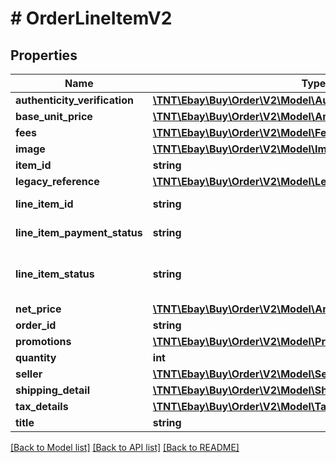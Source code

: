 # # OrderLineItemV2

## Properties

Name | Type | Description | Notes
------------ | ------------- | ------------- | -------------
**authenticity_verification** | [**\TNT\Ebay\Buy\Order\V2\Model\AuthenticityVerificationProgram**](AuthenticityVerificationProgram.md) |  | [optional]
**base_unit_price** | [**\TNT\Ebay\Buy\Order\V2\Model\Amount**](Amount.md) |  | [optional]
**fees** | [**\TNT\Ebay\Buy\Order\V2\Model\Fee[]**](Fee.md) | A breakdown of the fees applicable to the line item. | [optional]
**image** | [**\TNT\Ebay\Buy\Order\V2\Model\Image**](Image.md) |  | [optional]
**item_id** | **string** | The eBay identifier of an item. This ID is returned by the &lt;b&gt;Browse&lt;/b&gt; and &lt;b&gt;Feed&lt;/b&gt; API methods. | [optional]
**legacy_reference** | [**\TNT\Ebay\Buy\Order\V2\Model\LegacyReference**](LegacyReference.md) |  | [optional]
**line_item_id** | **string** | A unique eBay-assigned ID value that identifies a line item in a checkout session. This is created by the &lt;a href&#x3D;\&quot;/api-docs/buy/order/resources/guest_checkout_session/methods/initiateGuestCheckoutSession\&quot;&gt;initiateGuestCheckoutSession&lt;/a&gt;. | [optional]
**line_item_payment_status** | **string** | An enumeration value that indicates the payment status of the line item. For implementation help, refer to &lt;a href&#x3D;&#39;https://developer.ebay.com/api-docs/buy/order/types/gct:LineItemPaymentStatusEnum&#39;&gt;eBay API documentation&lt;/a&gt; | [optional]
**line_item_status** | **string** | An enumeration value that indicates the fulfillment state of this line item.&lt;br /&gt;&lt;br /&gt;&lt;span class&#x3D;\&quot;tablenote\&quot;&gt;&lt;b&gt;Note:&lt;/b&gt; When there is no tracking information, the status will never change from &lt;code&gt;FULFILLMENT_IN_PROGRESS&lt;/code&gt;; without tracking information, eBay has no way of knowing whether the order was delivered.&lt;/span&gt; For implementation help, refer to &lt;a href&#x3D;&#39;https://developer.ebay.com/api-docs/buy/order/types/gct:LineItemStatusEnum&#39;&gt;eBay API documentation&lt;/a&gt; | [optional]
**net_price** | [**\TNT\Ebay\Buy\Order\V2\Model\Amount**](Amount.md) |  | [optional]
**order_id** | **string** | The unique order ID for the line item.&lt;br /&gt;&lt;br /&gt;&lt;b&gt;Maximum Length:&lt;/b&gt; 40 characters | [optional]
**promotions** | [**\TNT\Ebay\Buy\Order\V2\Model\Promotion[]**](Promotion.md) | An array of promotions applied to the line item. | [optional]
**quantity** | **int** | The quantity ordered for the line item. | [optional]
**seller** | [**\TNT\Ebay\Buy\Order\V2\Model\Seller**](Seller.md) |  | [optional]
**shipping_detail** | [**\TNT\Ebay\Buy\Order\V2\Model\ShippingDetail**](ShippingDetail.md) |  | [optional]
**tax_details** | [**\TNT\Ebay\Buy\Order\V2\Model\TaxDetail[]**](TaxDetail.md) | A container for the tax information for the line item. | [optional]
**title** | **string** | The seller-created title of the item. | [optional]

[[Back to Model list]](../../README.md#models) [[Back to API list]](../../README.md#endpoints) [[Back to README]](../../README.md)
